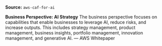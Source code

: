 **Source:** `aws-caf-for-ai`

**Business Perspective: AI Strategy**
The business perspective focuses on capabilities that enable businesses to leverage AI, reduce risks, and increase outputs. This includes strategy management, product management, business insights, portfolio management, innovation management, and generative AI. — AWS Whitepaper
